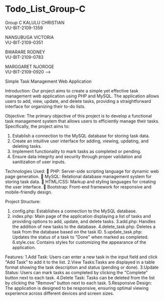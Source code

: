 # Todo_List_Group-C
Group C
KALULU   CHRISTIAN     
VU-BIT-2109-1359

NANSUBUGA VICTORIA  
  VU-BIT-2109-0351

BWARARE RODNEY  
VU-BIT-2109-0783

MARGGARET NJOROGE                                         
 VU-BIT-2109-0920 -->



Simple Task Management Web Application

Introduction:
Our project aims to create a simple yet effective task management web application using PHP and MySQL. The application allows users to add, view, update, and delete tasks, providing a straightforward interface for organizing their to-do lists.

Objective:
The primary objective of this project is to develop a functional task management system that allows users to efficiently manage their tasks. Specifically, the project aims to:
1. Establish a connection to the MySQL database for storing task data.
2. Create an intuitive user interface for adding, viewing, updating, and deleting tasks.
3. Implement functionality to mark tasks as completed or pending.
4. Ensure data integrity and security through proper validation and sanitization of user inputs.

Technologies Used:
	PHP: Server-side scripting language for dynamic web page generation.
	MySQL: Relational database management system for storing task data.
	HTML/CSS: Markup and styling languages for creating the user interface.
	Bootstrap: Front-end framework for responsive and mobile-friendly design.

Project Structure:
1. config.php: Establishes a connection to the MySQL database.
2. index.php: Main page of the application displaying a list of tasks and providing options to add, update, and delete tasks.
3.add.php: Handles the addition of new tasks to the database.
4.delete_task.php: Deletes a task from the database based on the task ID.
5.update_task.php: Updates the status of a task to "Done" when marked as completed.
6.style.css: Contains styles for customizing the appearance of the application.

Features:
1.Add Task: Users can enter a new task in the input field and click "Add Task" to add it to the list.
2.View Tasks:Tasks are displayed in a table format showing the task description and status (pending or done).
3.Update Status: Users can mark tasks as completed by clicking the "Complete" button next to each task.
4.Delete Task: Tasks can be deleted from the list by clicking the "Remove" button next to each task.
5.Responsive Design: The application is designed to be responsive, ensuring optimal viewing experience across different devices and screen sizes.

